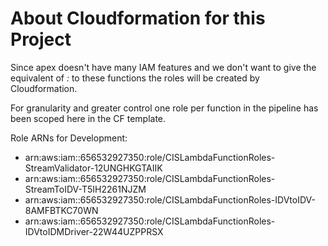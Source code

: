 # About Cloudformation for this Project

Since apex doesn't have many IAM features and we don't want to give the equivalent
of *:* to these functions the roles will be created by Cloudformation.

For granularity and greater control one role per function in the pipeline has been
scoped here in the CF template.

Role ARNs for Development:

  - arn:aws:iam::656532927350:role/CISLambdaFunctionRoles-StreamValidator-12UNGHKGTAIIK
  - arn:aws:iam::656532927350:role/CISLambdaFunctionRoles-StreamToIDV-T5IH2261NJZM
  - arn:aws:iam::656532927350:role/CISLambdaFunctionRoles-IDVtoIDV-8AMFBTKC70WN
  - arn:aws:iam::656532927350:role/CISLambdaFunctionRoles-IDVtoIDMDriver-22W44UZPPRSX
